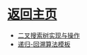 
# [返回主页](https://github.com/evenMai92/front-end-interview/blob/master/README.md)

* [二叉搜索树实现与操作](https://github.com/evenMai92/front-end-interview/issues/4)
* [递归-回溯算法模板](https://github.com/evenMai92/front-end-interview/issues/6)
